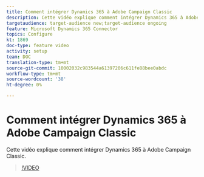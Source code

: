 ```yaml
---
title: Comment intégrer Dynamics 365 à Adobe Campaign Classic
description: Cette vidéo explique comment intégrer Dynamics 365 à Adobe Campaign Classic.
targetaudience: target-audience new;target-audience ongoing
feature: Microsoft Dynamics 365 Connector
topics: Configure
kt: 1869
doc-type: feature video
activity: setup
team: DOC
translation-type: tm+mt
source-git-commit: 10002032c983544a61397206c611fe88bee0abdc
workflow-type: tm+mt
source-wordcount: '38'
ht-degree: 0%

---
```



# Comment intégrer Dynamics 365 à Adobe Campaign Classic

Cette vidéo explique comment intégrer Dynamics 365 à Adobe Campaign Classic.

>[!VIDEO](https://video.tv.adobe.com/v/23837?quality=12)

